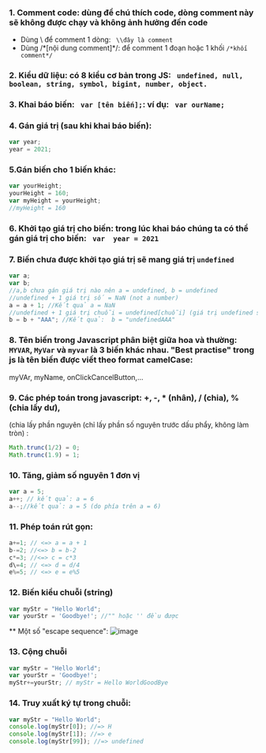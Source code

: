 ### 1. Comment code: dùng để chú thích code, dòng comment này sẽ không được chạy và không ảnh hưởng đến code 
* Dùng \\ để comment 1 dòng: ``` \\đây là comment```
* Dùng /\*[nội dung comment]\*/: để comment 1 đoạn hoặc 1 khối ```/*khối comment*/```
### 2. Kiểu dữ liệu: có 8 kiểu cơ bản trong JS:  ``` undefined, null, boolean, string, symbol, bigint, number, object.```
### 3. Khai báo biến: ``` var [tên biến];```: ví dụ: ``` var ourName;```
### 4. Gán giá trị (sau khi khai báo biến):
```javascript
var year;
year = 2021;
```
### 5.Gán biến cho 1 biến khác:
```javascript
var yourHeight;
yourHeight = 160;
var myHeight = yourHeight;
//myHeight = 160
```
### 6. Khởi tạo giá trị cho biến: trong lúc khai báo chúng ta có thể gán giá trị cho biến: ``` var  year = 2021```
### 7. Biến chưa được khởi tạo giá trị sẽ mang giá trị ```undefined```
```javascript
var a;
var b;
//a,b chưa gán giá trị nào nên a = undefined, b = undefined
//undefined + 1 giá trị số = NaN (not a number)
a = a + 1; //Kết quả a = NaN
//undefined + 1 giá trị chuỗi = undefined[chuỗi] (giá trị undefined sẽ chuyển sang kiểu chuỗi là "undefined" và gắn vào chuỗi đang cộng)
b = b + "AAA"; //Kết quả:  b = "undefinedAAA"
```
### 8. Tên biến trong Javascript phân biệt giữa hoa và thường: ```MYVAR```, ```MyVar``` và ```myvar``` là 3 biến khác nhau. "Best practise" trong js là tên biến được viết theo format camelCase:
myVAr, myName, onClickCancelButton,...
### 9. Các phép toán trong javascript: +, -, * (nhân), / (chia), % (chia lấy dư),
(chia lấy phần nguyên (chỉ lấy phần số nguyên trước dấu phẩy, không làm tròn) : 
``` javascript
Math.trunc(1/2) = 0;
Math.trunc(1.9) = 1;
```
### 10. Tăng, giảm số nguyên 1 đơn vị
```javascript
var a = 5;
a++; // kết quả: a = 6
a--;//kết quả: a = 5 (do phía trên a = 6)
```
### 11. Phép toán rút gọn:
```javascript
a+=1; // <=> a = a + 1
b-=2; //<=> b = b-2
c*=3; //<=> c = c*3
d\=4; // <=> d = d/4
e%=5; // <=> e = e%5
```
### 12. Biến kiểu chuỗi (string)
```javascript
var myStr = "Hello World";
var yourStr = 'Goodbye!'; //"" hoặc '' đều được
```
** Một số "escape sequence":
![image](https://user-images.githubusercontent.com/56567195/133040205-19b96a10-fefb-47d2-9024-5e89109fe5aa.png)

### 13. Cộng chuỗi
```javascript
var myStr = "Hello World";
var yourStr = 'Goodbye!'; 
myStr+=yourStr; // myStr = Hello WorldGoodBye
```
### 14. Truy xuất ký tự trong chuỗi:
```javascript
var myStr = "Hello World";
console.log(myStr[0]); //=> H
console.log(myStr[1]); //=> e
console.log(myStr[99]); //=> undefined
```

